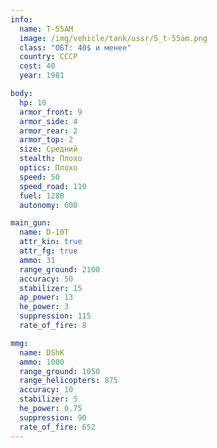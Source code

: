 ```yaml
---
info:
  name: T-55AM
  image: /img/vehicle/tank/ussr/5_t-55am.png
  class: "ОБТ: 40$ и менее"
  country: СССР
  cost: 40
  year: 1981

body:
  hp: 10
  armor_front: 9
  armor_side: 4
  armor_rear: 2
  armor_top: 2
  size: Средний
  stealth: Плохо
  optics: Плохо
  speed: 50
  speed_road: 110
  fuel: 1280
  autonomy: 600

main_gun:
  name: D-10T
  attr_kin: true
  attr_fg: true
  ammo: 31
  range_ground: 2100
  accuracy: 50
  stabilizer: 15
  ap_power: 13
  he_power: 3
  suppression: 115
  rate_of_fire: 8

mmg:
  name: DShK
  ammo: 1000
  range_ground: 1050
  range_helicopters: 875
  accuracy: 10
  stabilizer: 5
  he_power: 0.75
  suppression: 90
  rate_of_fire: 652
---
```

